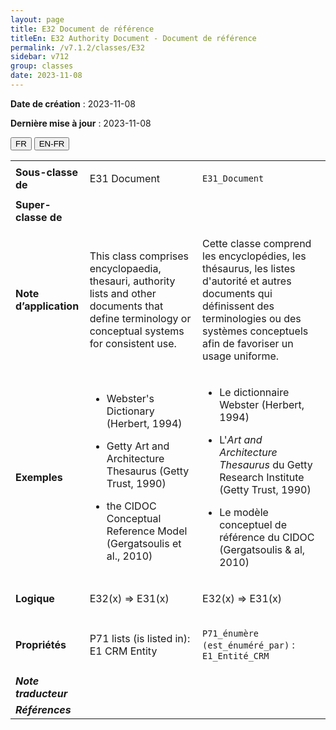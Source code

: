 ```yaml
---
layout: page
title: E32 Document de référence
titleEn: E32 Authority Document - Document de référence
permalink: /v7.1.2/classes/E32
sidebar: v712
group: classes
date: 2023-11-08
---
```


**Date de création** : 2023-11-08

**Dernière mise à jour** : 2023-11-08

<div class="lang-buttons">
 <button id="fr" class="activate">FR</button>
 <button id="en-fr">EN-FR</button>
</div>

<table>
<tbody>
<tr>
<td><strong>Sous-classe de</strong></td>
<td class="en">
<p>E31 Document</p>
</td>
<td>
<p><code class="language-plaintext highlighter-rouge">E31_Document</code></p>
</td>
</tr>
<tr>
<td><strong>Super-classe de</strong></td>
<td class="en">
</td>
<td>
</td>
</tr>
<tr>
<td><strong>Note d’application</strong></td>
<td class="en">
<p>This class comprises encyclopaedia, thesauri, authority lists and other documents that define terminology or conceptual systems for consistent use.</p>
</td>
<td>
<p>Cette classe comprend les encyclopédies, les thésaurus, les listes d'autorité et autres documents qui définissent des terminologies ou des systèmes conceptuels afin de favoriser un usage uniforme.</p>
</td>
</tr>
<tr>
<td><strong>Exemples</strong></td>
<td class="en">
<ul>
<li><p>Webster's Dictionary (Herbert, 1994)</p>
</li>
<li><p>Getty Art and Architecture Thesaurus (Getty Trust, 1990)</p>
</li>
<li><p>the CIDOC Conceptual Reference Model (Gergatsoulis et al., 2010)</p>
</li>
</ul>
</td>
<td>
<ul>
<li><p>Le dictionnaire Webster (Herbert, 1994)</p>
</li>
<li><p>L'<em>Art and Architecture Thesaurus</em> du Getty Research Institute (Getty Trust, 1990)</p>
</li>
<li><p>Le  modèle conceptuel de référence du CIDOC (Gergatsoulis & al, 2010)</p>
</li>
</ul>
</td>
</tr>
<tr>
<td><strong>Logique</strong></td>
<td class="en">
<p>E32(x) ⇒ E31(x)</p>
</td>
<td>
<p>E32(x) ⇒ E31(x)</p>
</td>
</tr>
<tr>
<td><strong>Propriétés</strong></td>
<td class="en">
<p>P71 lists (is listed in): E1 CRM Entity</p>
</td>
<td>
<p><code class="language-plaintext highlighter-rouge">P71_énumère (est_énuméré_par)</code> : <code class="language-plaintext highlighter-rouge">E1_Entité_CRM</code></p>
</td>
</tr>
<tr>
<td><strong><em>Note traducteur</em></strong></td>
<td colspan="2">
</td>
</tr>
<tr>
<td><strong><em>Références</em></strong></td>
<td colspan="2">
<p><em></em></p>
</td>
</tr>
</tbody>
</table>

